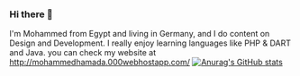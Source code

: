 ### Hi there 👋

I'm Mohammed from Egypt and living in Germany, and I do content on Design and Development. I really enjoy learning languages like PHP & DART and Java. 
you can check my website at http://mohammedhamada.000webhostapp.com/
[![Anurag's GitHub stats](https://github-readme-stats.vercel.app/api?username=mohammedhamada)](https://github.com/anuraghazra/github-readme-stats)

